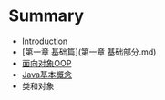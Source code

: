 # Summary

* [Introduction](README.md)
* [第一章  基础篇](第一章    基础部分.md)
* [面向对象OOP](gobhazeng/技术整理/基础篇/面向对象OOP.md)
* [Java基本概念](gobhazeng/技术整理/基础篇/Java基本概念.md)
* 类和对象


